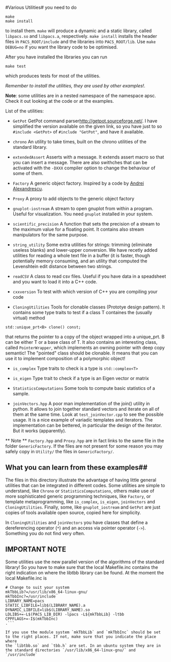 #Various Utilities#
you need to do

    make 
    make install

to install them. `make` will produce a dynamic and a static library, called `libpacs.so` and `libpacs.a`, respectively. `make install` installs the header files in `PACS_ROOT/include` and the libraries into `PACS_ROOT/lib`. Use `make DEBUG=no` if you want the library code to be optimised.

After you have installed the libraries you can run

```
make test
```

which produces tests for most of the utilities.  

*Remember to install the utilities, they are used by other examples!.*

**Note**: some utilities are in a nested namespace of the namespace apsc. Check it out looking at the code or at the examples.

List of the utilities:

* `GetPot`  GetPot command parser<http://getpot.sourceforge.net/>. I have simplified the version available on the given link, so you have just to so `#include <GetPot>` of `#include "GetPot"`, and have it available.

* `chrono`  An utility to take times, built on the chrono utilities of the standard library.

* `extendedAssert`  Asserts with a message. It extends assert macro so that you can insert a message. There are also swithches that can be activated with the `-DXXX` compiler option to change the behaviour of some of them.

* `Factory`  A generic object factory. Inspired by a code by [Andrei Alexandrescu](https://en.wikipedia.org/wiki/Andrei_Alexandrescu). 

* `Proxy`    A proxy to add objects to the generic object factory

* `gnuplot-iostream` A stream to open gnuplot from within a program. Useful for visualization. You need `gnuplot` installed in your system.

* `scientific_precision` A function that sets the precision of a stream to the maximum value for a floating point. It contains also stream manipulators for the same purpose.

* `string_utility` Some extra utilities for strings: trimming (eliminate useless blanks) and lower-upper conversion. We have recetly added utilities for reading a whole text file in a buffer (it is faster, though potentially memory consuming, and an utility that computed the Levenshtein edit distance between two strings.

* `readCSV` A class to read csv files. Useful if you have data in a speadsheet and you want to load it into a C++ code.

* `cxxversion` To test with which version of C++ you are compiling your code

* `CloningUtilities` Tools for clonable classes (Prototye design pattern). It contains some type traits to test if a class T containes the (usually virtual) method

```
std::unique_prt<B> clone() const;
```

that returns the pointer to a copy of the object wrapped into a
unique_prt.  B can be either T or a base class of T. It also contains
an interesting class, called `PointerWrapper`, which implements an owning pointer with deep copy
semantic! The "pointed" class should be clonable. It means that you can use it to implement composition of a polymorphic object!

* `is_complex`  Type traits to check is a type is `std::complex<T>`

* `is_eigen` Type trait to check if a type is an Eigen vector or matrix

* `StatisticsComputations` Some tools to compute basic statistics of a sample.

* `joinVectors.hpp` A poor man implementation of the join() utility in python. It allows to join together standard vectors and iterate on all of them at the same time. Look at `test_joinVector.cpp` to see the possible usage. It is a nice example of variadic templates and iterators. The implementation can be bettered, in particular the design of the iterator. But it works (apparently).


** Note ** `Factory.hpp` and `Proxy.hpp` are in fact links to the same file in the folder `GenericFactory`. If the files are not present for some reason you may safely copy in `Utility/` the files in `GenericFactory/`.

## What you can learn from these examples##
The files in this directory illustrate the advantage of having little general utilities that can be integrated in different codes.
Some utilities are simple to understand, like `Chrono` or `StatisticsComputations`, others make use of more sophisticated generic programming 
techniques, like `Factory`, or template metaprogramming, like `is_complex`, `is_eigen`, `joinVectors` and `CloningUtilities`. 
Finally, some, like `gnuplot_iostream` and `GetPot` are just copies of tools available open source, copied here for simplicity.

In `CloningUtilities` and `joinVectors` you have classes that define a dereferencing operator (`*`) and an access via pointer operator
(`->`). Something you do not find very often.

## IMPORTANT NOTE ##
Some utilities use the new parallel version of the algorithms of the standard library! So you have to make sure that the local Makefile.inc contains the right indication on where the libtbb library can be found. At the moment the local Makefile.inc is

```
# Change to suit your system
mkTbbLib?=/usr/lib/x86_64-linux-gnu/
mkTbbInc?=/usr/include
LIBRARY_NAME=pacs
STATIC_LIBFILE=lib$(LIBRARY_NAME).a
DYNAMIC_LIBFILE=lib$(LIBRARY_NAME).so
LDLIBS+=-L$(PACS_LIB_DIR) -lpacs -L${mkTbbLib} -ltbb
CPPFLAGS+=-I$(mkTbbInc)
.```

If you use the module system `mkTbbLib` and `mkTbbInc` should be set to the right places. If not, make sure that you indicate the place where
the `libtbb.so` and `tbb.h` are set. In an ubuntu system they are in the standard directories `/usr/lib/x86_64-linux-gnu/` and `/usr/include`
